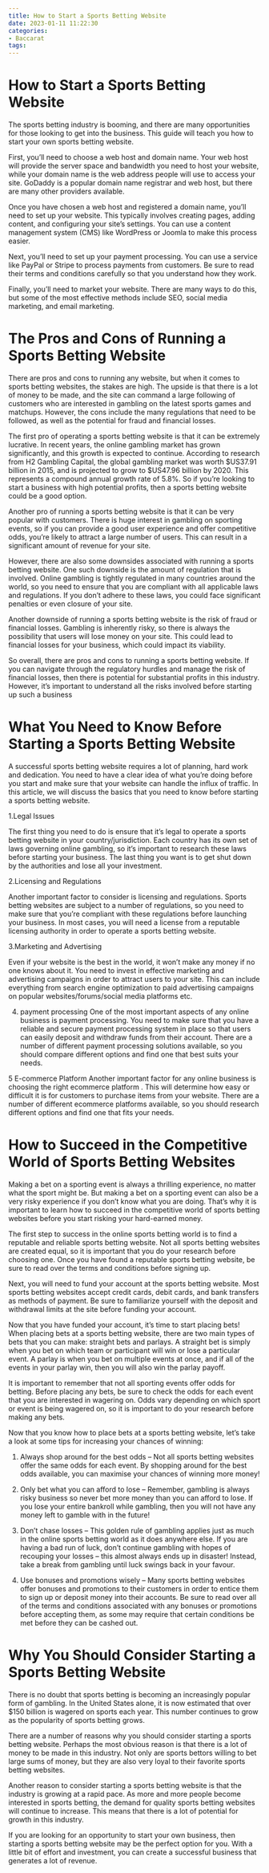 ```yaml
---
title: How to Start a Sports Betting Website
date: 2023-01-11 11:22:30
categories:
- Baccarat
tags:
---
```



#  How to Start a Sports Betting Website

The sports betting industry is booming, and there are many opportunities for those looking to get into the business. This guide will teach you how to start your own sports betting website.

First, you’ll need to choose a web host and domain name. Your web host will provide the server space and bandwidth you need to host your website, while your domain name is the web address people will use to access your site. GoDaddy is a popular domain name registrar and web host, but there are many other providers available.

Once you have chosen a web host and registered a domain name, you’ll need to set up your website. This typically involves creating pages, adding content, and configuring your site’s settings. You can use a content management system (CMS) like WordPress or Joomla to make this process easier.

Next, you’ll need to set up your payment processing. You can use a service like PayPal or Stripe to process payments from customers. Be sure to read their terms and conditions carefully so that you understand how they work.

Finally, you’ll need to market your website. There are many ways to do this, but some of the most effective methods include SEO, social media marketing, and email marketing.

#  The Pros and Cons of Running a Sports Betting Website

There are pros and cons to running any website, but when it comes to sports betting websites, the stakes are high. The upside is that there is a lot of money to be made, and the site can command a large following of customers who are interested in gambling on the latest sports games and matchups. However, the cons include the many regulations that need to be followed, as well as the potential for fraud and financial losses.

The first pro of operating a sports betting website is that it can be extremely lucrative. In recent years, the online gambling market has grown significantly, and this growth is expected to continue. According to research from H2 Gambling Capital, the global gambling market was worth $US37.91 billion in 2015, and is projected to grow to $US47.96 billion by 2020. This represents a compound annual growth rate of 5.8%. So if you’re looking to start a business with high potential profits, then a sports betting website could be a good option.

Another pro of running a sports betting website is that it can be very popular with customers. There is huge interest in gambling on sporting events, so if you can provide a good user experience and offer competitive odds, you’re likely to attract a large number of users. This can result in a significant amount of revenue for your site.

However, there are also some downsides associated with running a sports betting website. One such downside is the amount of regulation that is involved. Online gambling is tightly regulated in many countries around the world, so you need to ensure that you are compliant with all applicable laws and regulations. If you don’t adhere to these laws, you could face significant penalties or even closure of your site.

Another downside of running a sports betting website is the risk of fraud or financial losses. Gambling is inherently risky, so there is always the possibility that users will lose money on your site. This could lead to financial losses for your business, which could impact its viability.

So overall, there are pros and cons to running a sports betting website. If you can navigate through the regulatory hurdles and manage the risk of financial losses, then there is potential for substantial profits in this industry. However, it’s important to understand all the risks involved before starting up such a business

#  What You Need to Know Before Starting a Sports Betting Website

A successful sports betting website requires a lot of planning, hard work and dedication. You need to have a clear idea of what you’re doing before you start and make sure that your website can handle the influx of traffic. In this article, we will discuss the basics that you need to know before starting a sports betting website.

1.Legal Issues

The first thing you need to do is ensure that it’s legal to operate a sports betting website in your country/jurisdiction. Each country has its own set of laws governing online gambling, so it’s important to research these laws before starting your business. The last thing you want is to get shut down by the authorities and lose all your investment.

2.Licensing and Regulations

Another important factor to consider is licensing and regulations. Sports betting websites are subject to a number of regulations, so you need to make sure that you’re compliant with these regulations before launching your business. In most cases, you will need a license from a reputable licensing authority in order to operate a sports betting website.

3.Marketing and Advertising

Even if your website is the best in the world, it won’t make any money if no one knows about it. You need to invest in effective marketing and advertising campaigns in order to attract users to your site. This can include everything from search engine optimization to paid advertising campaigns on popular websites/forums/social media platforms etc.

4. payment processing 
One of the most important aspects of any online business is payment processing. You need to make sure that you have a reliable and secure payment processing system in place so that users can easily deposit and withdraw funds from their account. There are a number of different payment processing solutions available, so you should compare different options and find one that best suits your needs. 

5 E-commerce Platform 
Another important factor for any online business is choosing the right ecommerce platform . This will determine how easy or difficult it is for customers to purchase items from your website. There are a number of different ecommerce platforms available, so you should research different options and find one that fits your needs.

#  How to Succeed in the Competitive World of Sports Betting Websites

Making a bet on a sporting event is always a thrilling experience, no matter what the sport might be. But making a bet on a sporting event can also be a very risky experience if you don’t know what you are doing. That’s why it is important to learn how to succeed in the competitive world of sports betting websites before you start risking your hard-earned money.

The first step to success in the online sports betting world is to find a reputable and reliable sports betting website. Not all sports betting websites are created equal, so it is important that you do your research before choosing one. Once you have found a reputable sports betting website, be sure to read over the terms and conditions before signing up.

Next, you will need to fund your account at the sports betting website. Most sports betting websites accept credit cards, debit cards, and bank transfers as methods of payment. Be sure to familiarize yourself with the deposit and withdrawal limits at the site before funding your account.

Now that you have funded your account, it’s time to start placing bets! When placing bets at a sports betting website, there are two main types of bets that you can make: straight bets and parlays. A straight bet is simply when you bet on which team or participant will win or lose a particular event. A parlay is when you bet on multiple events at once, and if all of the events in your parlay win, then you will also win the parlay payoff.

It is important to remember that not all sporting events offer odds for betting. Before placing any bets, be sure to check the odds for each event that you are interested in wagering on. Odds vary depending on which sport or event is being wagered on, so it is important to do your research before making any bets.

Now that you know how to place bets at a sports betting website, let’s take a look at some tips for increasing your chances of winning:

1) Always shop around for the best odds – Not all sports betting websites offer the same odds for each event. By shopping around for the best odds available, you can maximise your chances of winning more money!

2) Only bet what you can afford to lose – Remember, gambling is always risky business so never bet more money than you can afford to lose. If you lose your entire bankroll while gambling, then you will not have any money left to gamble with in the future!

3) Don’t chase losses – This golden rule of gambling applies just as much in the online sports betting world as it does anywhere else. If you are having a bad run of luck, don’t continue gambling with hopes of recouping your losses – this almost always ends up in disaster! Instead, take a break from gambling until luck swings back in your favour.

4) Use bonuses and promotions wisely – Many sports betting websites offer bonuses and promotions to their customers in order to entice them to sign up or deposit money into their accounts. Be sure to read over all of the terms and conditions associated with any bonuses or promotions before accepting them, as some may require that certain conditions be met before they can be cashed out.

#  Why You Should Consider Starting a Sports Betting Website

There is no doubt that sports betting is becoming an increasingly popular form of gambling. In the United States alone, it is now estimated that over $150 billion is wagered on sports each year. This number continues to grow as the popularity of sports betting grows.

There are a number of reasons why you should consider starting a sports betting website. Perhaps the most obvious reason is that there is a lot of money to be made in this industry. Not only are sports bettors willing to bet large sums of money, but they are also very loyal to their favorite sports betting websites.

Another reason to consider starting a sports betting website is that the industry is growing at a rapid pace. As more and more people become interested in sports betting, the demand for quality sports betting websites will continue to increase. This means that there is a lot of potential for growth in this industry.

If you are looking for an opportunity to start your own business, then starting a sports betting website may be the perfect option for you. With a little bit of effort and investment, you can create a successful business that generates a lot of revenue.